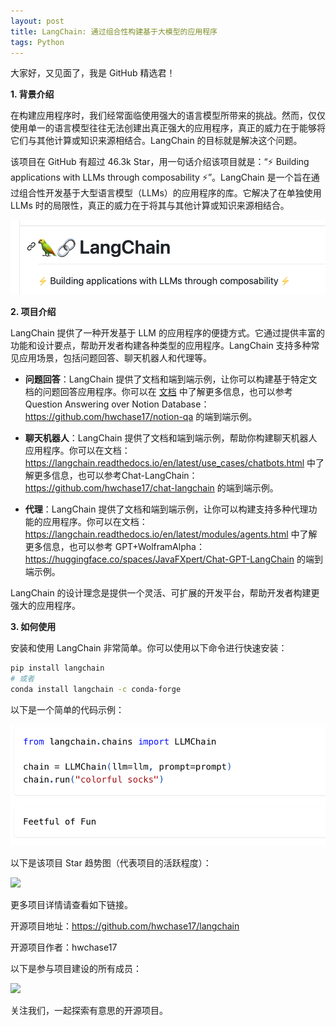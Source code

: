 ```yaml
---
layout: post
title: LangChain: 通过组合性构建基于大模型的应用程序
tags: Python
---
```


大家好，又见面了，我是 GitHub 精选君！

**1. 背景介绍**

在构建应用程序时，我们经常面临使用强大的语言模型所带来的挑战。然而，仅仅使用单一的语言模型往往无法创建出真正强大的应用程序，真正的威力在于能够将它们与其他计算或知识来源相结合。LangChain 的目标就是解决这个问题。

该项目在 GitHub 有超过 46.3k Star，用一句话介绍该项目就是：“⚡ Building applications with LLMs through composability ⚡”。LangChain 是一个旨在通过组合性开发基于大型语言模型（LLMs）的应用程序的库。它解决了在单独使用 LLMs 时的局限性，真正的威力在于将其与其他计算或知识来源相结合。

![](https://raw.githubusercontent.com/ZhuPeng/pic/master/images/compress_image-20230609222116931.png)



**2. 项目介绍**

LangChain 提供了一种开发基于 LLM 的应用程序的便捷方式。它通过提供丰富的功能和设计要点，帮助开发者构建各种类型的应用程序。LangChain 支持多种常见应用场景，包括问题回答、聊天机器人和代理等。

- **问题回答**：LangChain 提供了文档和端到端示例，让你可以构建基于特定文档的问题回答应用程序。你可以在 [文档](https://langchain.readthedocs.io/en/latest/use_cases/question_answering.html) 中了解更多信息，也可以参考 Question Answering over Notion Database：https://github.com/hwchase17/notion-qa 的端到端示例。

- **聊天机器人**：LangChain 提供了文档和端到端示例，帮助你构建聊天机器人应用程序。你可以在文档：https://langchain.readthedocs.io/en/latest/use_cases/chatbots.html 中了解更多信息，也可以参考Chat-LangChain：https://github.com/hwchase17/chat-langchain 的端到端示例。

- **代理**：LangChain 提供了文档和端到端示例，让你可以构建支持多种代理功能的应用程序。你可以在文档：https://langchain.readthedocs.io/en/latest/modules/agents.html 中了解更多信息，也可以参考 GPT+WolframAlpha：https://huggingface.co/spaces/JavaFXpert/Chat-GPT-LangChain 的端到端示例。

LangChain 的设计理念是提供一个灵活、可扩展的开发平台，帮助开发者构建更强大的应用程序。

**3. 如何使用**

安装和使用 LangChain 非常简单。你可以使用以下命令进行快速安装：

```bash
pip install langchain 
# 或者
conda install langchain -c conda-forge
```

以下是一个简单的代码示例：

![](https://raw.githubusercontent.com/ZhuPeng/pic/master/images/compress_image-20230629220116496.png)

以下是该项目 Star 趋势图（代表项目的活跃程度）：

![](https://api.star-history.com/svg?repos=hwchase17/langchain&type=Timeline)

更多项目详情请查看如下链接。

开源项目地址：https://github.com/hwchase17/langchain 

开源项目作者：hwchase17

以下是参与项目建设的所有成员：

![](https://contrib.rocks/image?repo=hwchase17/langchain)

关注我们，一起探索有意思的开源项目。

